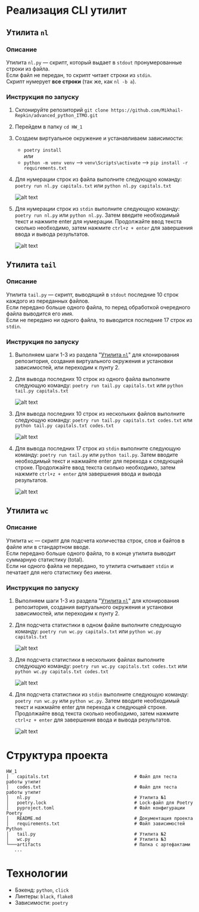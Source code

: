 # Реализация CLI утилит

## Утилита `nl`

### Описание

Утилита `nl.py` — скрипт, который выдает в `stdout` пронумерованные строки из файла.    
Если файл не передан, то скрипт читает строки из `stdin`.    
Скрипт нумерует **все строки** (так же, как `nl -b a`).

### Инструкция по запуску
1. Склонируйте репозиторий `git clone https://github.com/Mikhail-Repkin/advanced_python_ITMO.git`
2. Перейдем в папку `cd HW_1`
3. Создаем виртуальное окружение и устанавливаем зависимости:  
   * `poetry install`    
     *или*
   * `python -m venv venv` --> `venv\Scripts\activate` --> `pip install -r requirements.txt`
4. Для нумерации строк из файла выполните следующую команду: `poetry run nl.py capitals.txt` или `python nl.py capitals.txt`
   
   ![alt text](artifacts/nl_with_file.png)

5. Для нумерации строк из `stdin` выполните следующую команду: `poetry run nl.py` или `python nl.py`. Затем введите необходимый текст и нажмите enter для нумерации. Продолжайте ввод текста сколько необходимо, затем нажмите `ctrl+z + enter` для завершения ввода и вывода результатов.

   ![alt text](artifacts/nl_with_stdin.png)


## Утилита `tail`

### Описание

Утилита `tail.py` — скрипт, выводящий в `stdout` последние 10 строк каждого из переданных файлов.    
Eсли передано больше одного файла, то перед обработкой очередного файла выводится его имя.    
Если не передано ни одного файла, то выводится последние 17 строк из `stdin`.

### Инструкция по запуску
1. Выполняем шаги 1-3 из раздела "[Утилита `nl`](https://github.com/Mikhail-Repkin/advanced_python_ITMO/tree/main/HW_1#инструкция-по-запуску)" для клонирования репозитория, создания виртуального окружения и установки зависимостей, или переходим к пунту 2.
2. Для вывода последних 10 строк из одного файла выполните следующую команду: `poetry run tail.py capitals.txt` или `python tail.py capitals.txt`
   
   ![alt text](artifacts/tail_one_file.png)

3. Для вывода последних 10 строк из нескольких файлов выполните следующую команду: `poetry run tail.py capitals.txt codes.txt` или `python tail.py capitals.txt codes.txt`
   
   ![alt text](artifacts/tail_files.png)

4. Для вывода последних 17 строк из `stdin` выполните следующую команду: `poetry run tail.py` или `python tail.py`. Затем вводите необходимый текст и нажмайте enter для перехода к следующей строке. Продолжайте ввод текста сколько необходимо, затем нажмите `ctrl+z + enter` для завершения ввода и вывода результатов.

   ![alt text](artifacts/tail_stdin.png)


## Утилита `wc`

### Описание

Утилита `wc` — скрипт для подсчета количества строк, слов и байтов в файле или в стандартном вводе.    
Если передано больше одного файла, то в конце утилита выводит суммарную статистику (total).    
Если ни одного файла не передано, то утилита считывает `stdin` и печатает для него статистику без имени.


### Инструкция по запуску
1. Выполняем шаги 1-3 из раздела "[Утилита `nl`](https://github.com/Mikhail-Repkin/advanced_python_ITMO/tree/main/HW_1#инструкция-по-запуску)" для клонирования репозитория, создания виртуального окружения и установки зависимостей, или переходим к пунту 2.
2. Для подсчета статистики в одном файле выполните следующую команду: `poetry run wc.py capitals.txt` или `python wc.py capitals.txt`

   ![alt text](artifacts/wc_one_file.png)

3. Для подсчета статистики в нескольких файлах выполните следующую команду: `poetry run wc.py capitals.txt codes.txt` или `python wc.py capitals.txt codes.txt`

   ![alt text](artifacts/wc_files.png)

4. Для подсчета статистики из `stdin` выполните следующую команду: `poetry run wc.py` или `python wc.py`. Затем вводите необходимый текст и нажмайте enter для перехода к следующей строке. Продолжайте ввод текста сколько необходимо, затем нажмите `ctrl+z + enter` для завершения ввода и вывода результатов.

   ![alt text](artifacts/wc_stdin.png)

# Структура проекта
```shell
HW_1
│   capitals.txt                                # Файл для теста работы утилит
│   codes.txt                                   # Файл для теста работы утилит
│   nl.py                                       # Утилита №1
│   poetry.lock                                 # Lock-файл для Poetry
│   pyproject.toml                              # Файл конфигурации Poetry
│   README.md                                   # Документация проекта
│   requirements.txt                            # Файл зависимостей Python
│   tail.py                                     # Утилита №2   
│   wc.py                                       # Утилита №3
└───artifacts                                   # Папка с артефактами
   ...
```

# Технологии

* Бэкенд: `python`, `click`
* Линтеры: `black`, `flake8`
* Зависимости: `poetry`